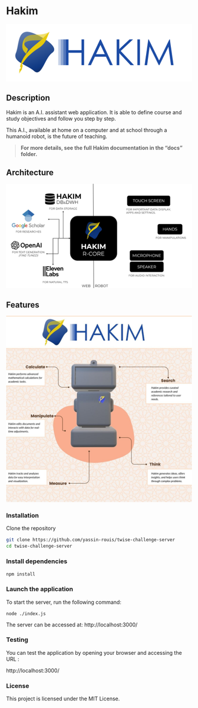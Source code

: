 # Hakim

![Logo HAKIM](https://github.com/yassin-rouis/twise-challenge-server/blob/master/docs/Logo%20Hakim.png?raw=true)

## Description


Hakim is an A.I. assistant web application.
It is able to define course and study objectives and follow you step by step.

This A.I., available at home on a computer and at school through a humanoid robot, is the future of teaching.

> **For more details, see the full Hakim documentation in the “docs” folder.**

## Architecture

![Hakim Architecture](https://github.com/yassin-rouis/twise-challenge-server/blob/master/docs/Architechture%20Diagram.jpg?raw=true)

## Features

![Hakim Features](https://github.com/yassin-rouis/twise-challenge-server/blob/master/docs/HAKIM%20Features.jpg?raw=true)

### Installation

Clone the repository

```bash
git clone https://github.com/yassin-rouis/twise-challenge-server
cd twise-challenge-server
```

### Install dependencies
```
npm install
```

### Launch the application

To start the server, run the following command:
```
node ./index.js
```
The server can be accessed at: http://localhost:3000/

### Testing

You can test the application by opening your browser and accessing the URL :

http://localhost:3000/

### License

This project is licensed under the MIT License.